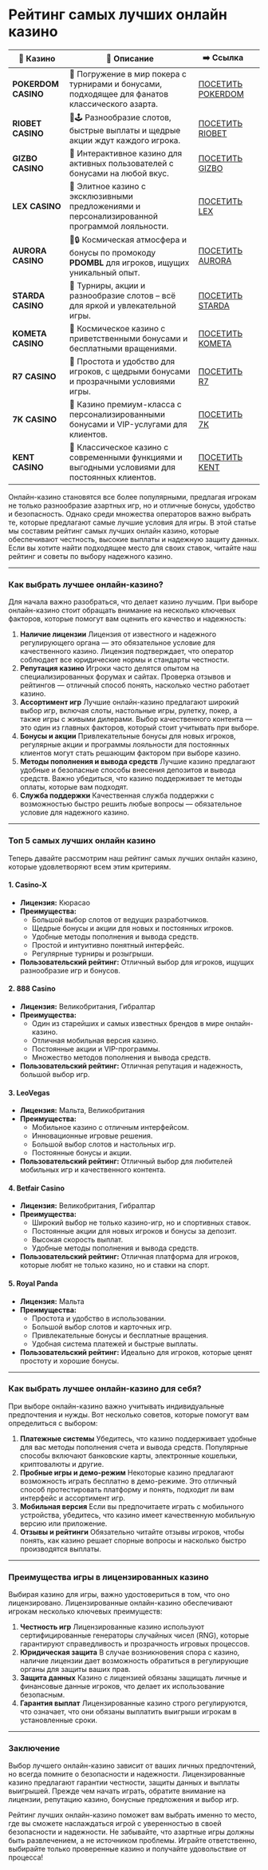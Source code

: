 # Рейтинг самых лучших онлайн казино
| 🎰 Казино           | 📜 Описание                                                                                       | ➡️ Ссылка                                                                                          |   |
| ------------------- | ------------------------------------------------------------------------------------------------- | -------------------------------------------------------------------------------------------------- | - |
| **POKERDOM CASINO** | 🎲 Погружение в мир покера с турнирами и бонусами, подходящее для фанатов классического азарта.   | [ПОСЕТИТЬ POKERDOM](https://brandplay.link/FwVc4f)                                                 |   |
| **RIOBET CASINO**   | 🌟🕹️ Разнообразие слотов, быстрые выплаты и щедрые акции ждут каждого игрока.                    | [ПОСЕТИТЬ RIOBET](https://brandplay.link/TnjsxFvH)                                                 |   |
| **GIZBO CASINO**    | 🚀 Интерактивное казино для активных пользователей с бонусами на любой вкус.                      | [ПОСЕТИТЬ GIZBO](https://brandplay.link/rvzLrVLp)                                                  |   |
| **LEX CASINO**      | 🎰 Элитное казино с эксклюзивными предложениями и персонализированной программой лояльности.      | [ПОСЕТИТЬ LEX](https://brandplay.link/VMqNXPFs)                                                    |   |
| **AURORA CASINO**   | 🌌🔒 Космическая атмосфера и бонусы по промокоду **PDOMBL** для игроков, ищущих уникальный опыт. | [ПОСЕТИТЬ AURORA](https://10trafic-stat2.com/click/668546556bcc6313411604bc/6766/13031/subaccount) |   |
| **STARDA CASINO**   | 🌠 Турниры, акции и разнообразие слотов – всё для яркой и увлекательной игры.                     | [ПОСЕТИТЬ STARDA](https://brandplay.link/HDcDrxLk)                                                 |   |
| **KOMETA CASINO**   | 💫 Космическое казино с приветственными бонусами и бесплатными вращениями.                        | [ПОСЕТИТЬ KOMETA](https://brandplay.link/jHzFFYGv)                                                 |   |
| **R7 CASINO**       | 🎯 Простота и удобство для игроков, с щедрыми бонусами и прозрачными условиями игры.              | [ПОСЕТИТЬ R7](https://brandplay.link/dByFXP7h)                                                     |   |
| **7K CASINO**       | 💎 Казино премиум-класса с персонализированными бонусами и VIP-услугами для клиентов.             | [ПОСЕТИТЬ 7K](https://brandplay.link/dd46bNgD)                                                     |   |
| **KENT CASINO**     | 🎲 Классическое казино с современными функциями и выгодными условиями для постоянных клиентов.    | [ПОСЕТИТЬ KENT](https://brandplay.link/XRH1g6Vb)                                                   |   |
Онлайн-казино становятся все более популярными, предлагая игрокам не только разнообразие азартных игр, но и отличные бонусы, удобство и безопасность. Однако среди множества операторов важно выбрать те, которые предлагают самые лучшие условия для игры. В этой статье мы составим рейтинг самых лучших онлайн казино, которые обеспечивают честность, высокие выплаты и надежную защиту данных. Если вы хотите найти подходящее место для своих ставок, читайте наш рейтинг и советы по выбору надежного казино.

***

### Как выбрать лучшее онлайн-казино?

Для начала важно разобраться, что делает казино лучшим. При выборе онлайн-казино стоит обращать внимание на несколько ключевых факторов, которые помогут вам оценить его качество и надежность:

1. **Наличие лицензии**
   Лицензия от известного и надежного регулирующего органа — это обязательное условие для качественного казино. Лицензия подтверждает, что оператор соблюдает все юридические нормы и стандарты честности.
2. **Репутация казино**
   Игроки часто делятся опытом на специализированных форумах и сайтах. Проверка отзывов и рейтингов — отличный способ понять, насколько честно работает казино.
3. **Ассортимент игр**
   Лучшие онлайн-казино предлагают широкий выбор игр, включая слоты, настольные игры, рулетку, покер, а также игры с живыми дилерами. Выбор качественного контента — это один из главных факторов, который стоит учитывать при выборе.
4. **Бонусы и акции**
   Привлекательные бонусы для новых игроков, регулярные акции и программы лояльности для постоянных клиентов могут стать решающим фактором при выборе казино.
5. **Методы пополнения и вывода средств**
   Лучшие казино предлагают удобные и безопасные способы внесения депозитов и вывода средств. Важно убедиться, что казино поддерживает те методы оплаты, которые вам подходят.
6. **Служба поддержки**
   Качественная служба поддержки с возможностью быстро решить любые вопросы — обязательное условие для надежного казино.

***

### Топ 5 самых лучших онлайн казино

Теперь давайте рассмотрим наш рейтинг самых лучших онлайн казино, которые удовлетворяют всем этим критериям.

#### 1. **Casino-X**

* **Лицензия:** Кюрасао
* **Преимущества:**
  * Большой выбор слотов от ведущих разработчиков.
  * Щедрые бонусы и акции для новых и постоянных игроков.
  * Удобные методы пополнения и вывода средств.
  * Простой и интуитивно понятный интерфейс.
  * Регулярные турниры и розыгрыши.
* **Пользовательский рейтинг:** Отличный выбор для игроков, ищущих разнообразие игр и бонусов.

#### 2. **888 Casino**

* **Лицензия:** Великобритания, Гибралтар
* **Преимущества:**
  * Один из старейших и самых известных брендов в мире онлайн-казино.
  * Отличная мобильная версия казино.
  * Постоянные акции и VIP-программы.
  * Множество методов пополнения и вывода средств.
* **Пользовательский рейтинг:** Отличная репутация и надежность, большой выбор игр.

#### 3. **LeoVegas**

* **Лицензия:** Мальта, Великобритания
* **Преимущества:**
  * Мобильное казино с отличным интерфейсом.
  * Инновационные игровые решения.
  * Большой выбор слотов и настольных игр.
  * Постоянные бонусы и акции.
* **Пользовательский рейтинг:** Отличный выбор для любителей мобильных игр и качественного контента.

#### 4. **Betfair Casino**

* **Лицензия:** Великобритания, Гибралтар
* **Преимущества:**
  * Широкий выбор не только казино-игр, но и спортивных ставок.
  * Постоянные акции для новых игроков и бонусы за депозит.
  * Высокая скорость выплат.
  * Удобные методы пополнения и вывода средств.
* **Пользовательский рейтинг:** Отличная платформа для игроков, которые любят не только казино, но и ставки на спорт.

#### 5. **Royal Panda**

* **Лицензия:** Мальта
* **Преимущества:**
  * Простота и удобство в использовании.
  * Большой выбор слотов и карточных игр.
  * Привлекательные бонусы и бесплатные вращения.
  * Удобная система платежей и быстрые выплаты.
* **Пользовательский рейтинг:** Идеально для игроков, которые ценят простоту и хорошие бонусы.

***

### Как выбрать лучшее онлайн-казино для себя?

При выборе онлайн-казино важно учитывать индивидуальные предпочтения и нужды. Вот несколько советов, которые помогут вам определиться с выбором:

1. **Платежные системы**
   Убедитесь, что казино поддерживает удобные для вас методы пополнения счета и вывода средств. Популярные способы включают банковские карты, электронные кошельки, криптовалюты и другие.
2. **Пробные игры и демо-режим**
   Некоторые казино предлагают возможность играть бесплатно в демо-режиме. Это отличный способ протестировать платформу и понять, подходит ли вам интерфейс и ассортимент игр.
3. **Мобильная версия**
   Если вы предпочитаете играть с мобильного устройства, убедитесь, что казино имеет качественную мобильную версию или приложение.
4. **Отзывы и рейтинги**
   Обязательно читайте отзывы игроков, чтобы понять, как казино решает спорные вопросы и насколько быстро производятся выплаты.

***

### Преимущества игры в лицензированных казино

Выбирая казино для игры, важно удостовериться в том, что оно лицензировано. Лицензированные онлайн-казино обеспечивают игрокам несколько ключевых преимуществ:

1. **Честность игр**
   Лицензированные казино используют сертифицированные генераторы случайных чисел (RNG), которые гарантируют справедливость и прозрачность игровых процессов.
2. **Юридическая защита**
   В случае возникновения спора с казино, наличие лицензии дает возможность обратиться в регулирующие органы для защиты ваших прав.
3. **Защита данных**
   Казино с лицензией обязаны защищать личные и финансовые данные игроков, что делает их использование безопасным.
4. **Гарантия выплат**
   Лицензированные казино строго регулируются, что означает, что они обязаны выплатить выигрыши игрокам в установленные сроки.

***

### Заключение

Выбор лучшего онлайн-казино зависит от ваших личных предпочтений, но всегда помните о безопасности и надежности. Лицензированные казино предлагают гарантии честности, защиты данных и выплаты выигрышей. Прежде чем начать играть, обратите внимание на лицензии, репутацию казино, бонусные предложения и выбор игр.

Рейтинг лучших онлайн-казино поможет вам выбрать именно то место, где вы сможете наслаждаться игрой с уверенностью в своей безопасности и надежности. Не забывайте, что азартные игры должны быть развлечением, а не источником проблемы. Играйте ответственно, выбирайте только проверенные казино и получайте удовольствие от процесса!
